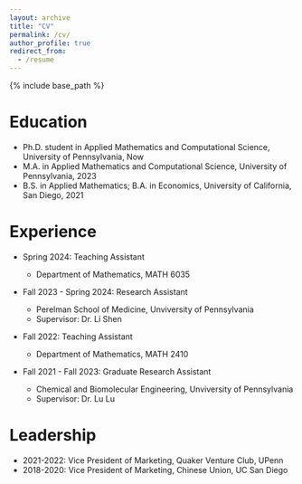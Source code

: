 ```yaml
---
layout: archive
title: "CV"
permalink: /cv/
author_profile: true
redirect_from:
  - /resume
---
```


{% include base_path %}


Education
======
* Ph.D. student in Applied Mathematics and Computational Science, University of Pennsylvania, Now
* M.A. in Applied Mathematics and Computational Science, University of Pennsylvania, 2023
* B.S. in Applied Mathematics; B.A. in Economics, University of California, San Diego, 2021


Experience
======
* Spring 2024: Teaching Assistant
  * Department of Mathematics, MATH 6035
    
* Fall 2023 - Spring 2024: Research Assistant
  * Perelman School of Medicine, Unviversity of Pennsylvania
  * Supervisor: Dr. Li Shen

* Fall 2022: Teaching Assistant
  * Department of Mathematics, MATH 2410
    
* Fall 2021 - Fall 2023: Graduate Research Assistant
  * Chemical and Biomolecular Engineering, Unviversity of Pennsylvania
  * Supervisor: Dr. Lu Lu
  
  
Leadership
======
* 2021-2022: Vice President of Marketing, Quaker Venture Club, UPenn
* 2018-2020: Vice President of Marketing, Chinese Union, UC San Diego
